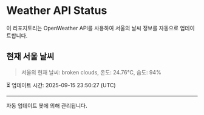 
# Weather API Status

이 리포지토리는 OpenWeather API를 사용하여 서울의 날씨 정보를 자동으로 업데이트합니다.

## 현재 서울 날씨
> 서울의 현재 날씨: broken clouds, 온도: 24.76°C, 습도: 94%

⏳ 업데이트 시간: 2025-09-15 23:50:27 (UTC)

---
자동 업데이트 봇에 의해 관리됩니다.
